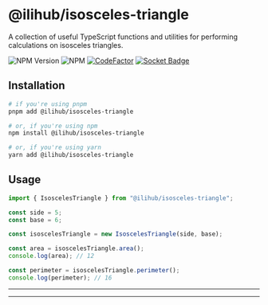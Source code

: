 # @ilihub/isosceles-triangle

A collection of useful TypeScript functions and utilities for performing calculations on isosceles triangles.

![NPM Version](https://img.shields.io/npm/v/%40ilihub%2Fisosceles-triangle?color=33cd56&logo=npm)
![NPM](https://img.shields.io/npm/l/%40ilihub%2Fisosceles-triangle)
[![CodeFactor](https://www.codefactor.io/repository/github/ilihub/npm/badge)](https://www.codefactor.io/repository/github/ilihub/npm)
[![Socket Badge](https://socket.dev/api/badge/npm/package/@ilihub/isosceles-triangle)](https://socket.dev/npm/package/@ilihub/isosceles-triangle)

## Installation

```bash
# if you're using pnpm
pnpm add @ilihub/isosceles-triangle

# or, if you're using npm
npm install @ilihub/isosceles-triangle

# or, if you're using yarn
yarn add @ilihub/isosceles-triangle
```

## Usage

```javascript
import { IsoscelesTriangle } from "@ilihub/isosceles-triangle";

const side = 5;
const base = 6;

const isoscelesTriangle = new IsoscelesTriangle(side, base);

const area = isoscelesTriangle.area();
console.log(area); // 12

const perimeter = isoscelesTriangle.perimeter();
console.log(perimeter); // 16
```

---

<!-- sponsors_and_backers_section_start -->

<!-- sponsors_and_backers_section_end -->

---
